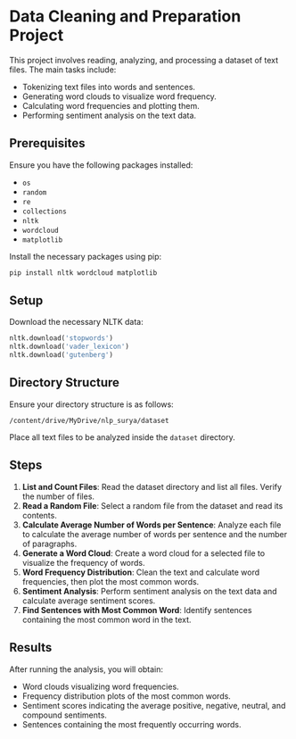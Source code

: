 # Data Cleaning and Preparation Project

This project involves reading, analyzing, and processing a dataset of text files. The main tasks include:

- Tokenizing text files into words and sentences.
- Generating word clouds to visualize word frequency.
- Calculating word frequencies and plotting them.
- Performing sentiment analysis on the text data.

## Prerequisites

Ensure you have the following packages installed:
- `os`
- `random`
- `re`
- `collections`
- `nltk`
- `wordcloud`
- `matplotlib`

Install the necessary packages using pip:

```bash
pip install nltk wordcloud matplotlib
```

## Setup

Download the necessary NLTK data:

```python
nltk.download('stopwords')
nltk.download('vader_lexicon')
nltk.download('gutenberg')
```

## Directory Structure

Ensure your directory structure is as follows:

```
/content/drive/MyDrive/nlp_surya/dataset
```

Place all text files to be analyzed inside the `dataset` directory.

## Steps

1. **List and Count Files**: Read the dataset directory and list all files. Verify the number of files.
2. **Read a Random File**: Select a random file from the dataset and read its contents.
3. **Calculate Average Number of Words per Sentence**: Analyze each file to calculate the average number of words per sentence and the number of paragraphs.
4. **Generate a Word Cloud**: Create a word cloud for a selected file to visualize the frequency of words.
5. **Word Frequency Distribution**: Clean the text and calculate word frequencies, then plot the most common words.
6. **Sentiment Analysis**: Perform sentiment analysis on the text data and calculate average sentiment scores.
7. **Find Sentences with Most Common Word**: Identify sentences containing the most common word in the text.

## Results

After running the analysis, you will obtain:
- Word clouds visualizing word frequencies.
- Frequency distribution plots of the most common words.
- Sentiment scores indicating the average positive, negative, neutral, and compound sentiments.
- Sentences containing the most frequently occurring words.


